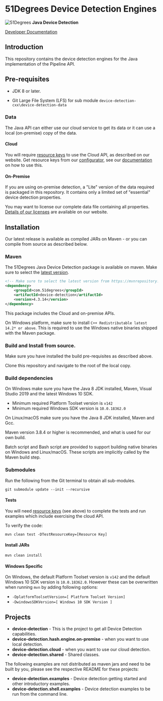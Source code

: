 # 51Degrees Device Detection Engines

![51Degrees](https://51degrees.com/img/logo.png?utm_source=github&utm_medium=repository&utm_content=readme_main&utm_campaign=java-open-source "Data rewards the curious") **Java Device Detection**

[Developer Documentation](https://51degrees.com/device-detection-java/index.html?utm_source=github&utm_medium=repository&utm_content=documentation&utm_campaign=java-open-source "developer documentation")

## Introduction

This repository contains the device detection engines for the Java implementation of the Pipeline API.

## Pre-requisites

- JDK 8 or later.

- Git Large File System (LFS) for sub module `device-detection-cxx\device-detection-data`

### Data

The Java API can either use our cloud service to get its data or it can use a local (on-premise) copy of the data.

#### Cloud

You will require [resource keys](https://51degrees.com/documentation/4.3/_info__resource_keys.html)
to use the Cloud API, as described on our website. Get resource keys from
our [configurator](https://configure.51degrees.com/), see our [documentation](https://51degrees.com/documentation/4.3/_concepts__configurator.html) on 
how to use this.

#### On-Premise

If you are using 
on-premise detection, a "Lite" version of the data required is packaged 
in this repository. It contains only a limited set of "essential" device detection 
properties. 

You may want to license our complete
data file containing all properties. [Details of our licenses](https://51degrees.com/pricing) are available 
on our website.

## Installation

Our latest release is available as compiled JARs on Maven - or you can compile from source as described below.

### Maven

The 51Degrees Java Device Detection package is available on maven. Make sure to select
the [latest version](https://mvnrepository.com/artifact/com.51degrees/device-detection).

```xml
<!-- Make sure to select the latest version from https://mvnrepository.com/artifact/com.51degrees/pipeline.device-detection -->
<dependency>
    <groupId>com.51degrees</groupId>
    <artifactId>device-detection</artifactId>
    <version>4.3.14</version>
</dependency>
```

This package includes the Cloud and on-premise APIs.

On Windows platform, make sure to install `C++ Redistributable latest 14.2* or above`. This is required to use the Windows native binaries shipped with the Maven package.


### Build and Install from source.

Make sure you have installed the build pre-requisites as described above.

Clone this repository and navigate to the root of the local copy.

### Build dependencies

On Windows make sure you have the Java 8 JDK installed, Maven, Visual Studio 2019 and the latest Windows 10 SDK.
- Minimum required Platform Toolset version is `v142`
- Minimum required Windows SDK version is `10.0.18362.0`

On Linux/macOS make sure you have the Java 8 JDK installed, Maven and Gcc.

Maven version 3.8.4 or higher is recommended, and what is used for our own build.

Batch script and Bash script are provided to support building native binaries on Windows and Linux/macOS.
These scripts are implicitly called by the Maven build step.

### Submodules

Run the following from the Git terminal to obtain all sub-modules.

```
git submodule update --init --recursive 
```


#### Tests

You will need [resource keys](https://51degrees.com/documentation/4.3/_info__resource_keys.html)
(see above) to complete the tests and run examples which include exercising the cloud API.

To verify the code:

```
mvn clean test -DTestResourceKey=[Resource Key]
```

#### Install JARs

```
mvn clean install
```

#### Windows Specific

On Windows, the default Platform Toolset version is `v142` and the default Windows 10 SDK version is `10.0.18362.0`. However these can be overwritten when running `mvn` by adding following options:
- `-DplatformToolsetVersion=[ Platform Toolset Version]`
- `-DwindowsSDKVersion=[ Windows 10 SDK Version ]`

## Projects

- **device-detection** - This is the project to get all Device Detection capabilities.
- **device-detection.hash.engine.on-premise** - when you want to use local detection.
- **device-detection.cloud** - when you want to use our cloud detection.
- **device-detection.shared** - Shared classes.

The following examples are not distributed as maven jars and need to be built by you, please
see the respective README for these projects:

- **device-detection.examples** - Device detection getting started and other introductory examples.
- **device-detection.shell.examples** - Device detection examples to be run from the command line.
